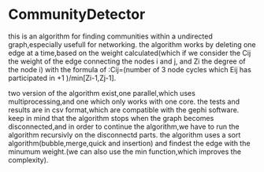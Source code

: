 # CommunityDetector
this is an algorithm for finding communities within a undirected graph,especially usefull for networking.
the algorithm works by deleting one edge at a time,based on the weight calculated(which if we consider the Cij the weight of the edge connecting the nodes i and j,
and Zi the degree of the node i) with the formula of :Cij=(number of 3 node cycles which Eij has participated in +1 )/min[Zi-1,Zj-1].

two version of the algorithm exist,one parallel,which uses multiprocessing,and one which only works with one core.
the tests and results are in csv format,which are compatible with the gephi software.
keep in mind that the algorithm stops when the graph becomes disconnected,and in order to continue the algorithm,we have to run the algorithm recursivly on the disconnectd parts.
the algorithm uses a sort algorithm(bubble,merge,quick and insertion) and findest the edge with the minumum weight.(we can also use the min function,which improves the complexity).
